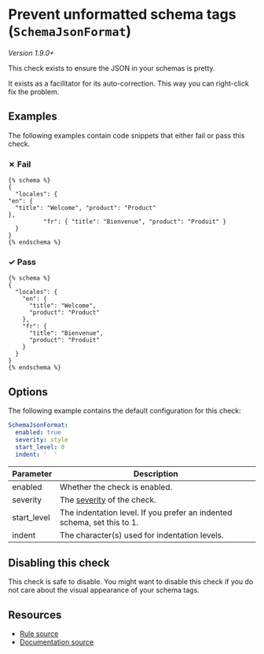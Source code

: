 # Prevent unformatted schema tags (`SchemaJsonFormat`)

_Version 1.9.0+_

This check exists to ensure the JSON in your schemas is pretty.

It exists as a facilitator for its auto-correction. This way you can right-click fix the problem.

## Examples

The following examples contain code snippets that either fail or pass this check.

### &#x2717; Fail

```liquid
{% schema %}
{
  "locales": {
"en": {
  "title": "Welcome", "product": "Product"
},
          "fr": { "title": "Bienvenue", "product": "Produit" }
  }
}
{% endschema %}
```

### &#x2713; Pass

```liquid
{% schema %}
{
  "locales": {
    "en": {
      "title": "Welcome",
      "product": "Product"
    },
    "fr": {
      "title": "Bienvenue",
      "product": "Produit"
    }
  }
}
{% endschema %}
```

## Options

The following example contains the default configuration for this check:

```yaml
SchemaJsonFormat:
  enabled: true
  severity: style
  start_level: 0
  indent: '  '
```

| Parameter | Description |
| --- | --- |
| enabled | Whether the check is enabled. |
| severity | The [severity](https://shopify.dev/themes/tools/theme-check/configuration#check-severity) of the check. |
| start_level | The indentation level. If you prefer an indented schema, set this to 1. |
| indent | The character(s) used for indentation levels. |

## Disabling this check

 This check is safe to disable. You might want to disable this check if you do not care about the visual appearance of your schema tags.

## Resources

- [Rule source][codesource]
- [Documentation source][docsource]

[codesource]: /lib/theme_check/checks/schema_json_format.rb
[docsource]: /docs/checks/schema_json_format.md
